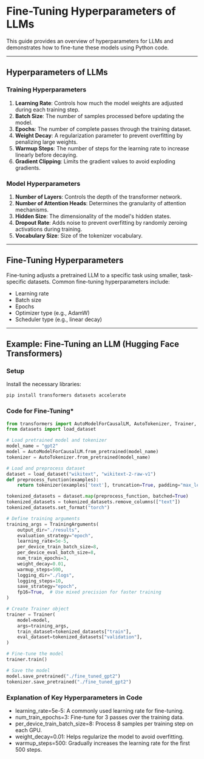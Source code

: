 # Fine-Tuning Hyperparameters of LLMs

This guide provides an overview of hyperparameters for LLMs and demonstrates how to fine-tune these models using Python code.

---

## Hyperparameters of LLMs

### **Training Hyperparameters**
1. **Learning Rate**: Controls how much the model weights are adjusted during each training step.
2. **Batch Size**: The number of samples processed before updating the model.
3. **Epochs**: The number of complete passes through the training dataset.
4. **Weight Decay**: A regularization parameter to prevent overfitting by penalizing large weights.
5. **Warmup Steps**: The number of steps for the learning rate to increase linearly before decaying.
6. **Gradient Clipping**: Limits the gradient values to avoid exploding gradients.

### **Model Hyperparameters**
1. **Number of Layers**: Controls the depth of the transformer network.
2. **Number of Attention Heads**: Determines the granularity of attention mechanisms.
3. **Hidden Size**: The dimensionality of the model's hidden states.
4. **Dropout Rate**: Adds noise to prevent overfitting by randomly zeroing activations during training.
5. **Vocabulary Size**: Size of the tokenizer vocabulary.

---

## Fine-Tuning Hyperparameters

Fine-tuning adjusts a pretrained LLM to a specific task using smaller, task-specific datasets. Common fine-tuning hyperparameters include:
- Learning rate
- Batch size
- Epochs
- Optimizer type (e.g., AdamW)
- Scheduler type (e.g., linear decay)

---

## Example: Fine-Tuning an LLM (Hugging Face Transformers)

### **Setup**
Install the necessary libraries:
```bash
pip install transformers datasets accelerate
```

### **Code for Fine-Tuning***

```python
from transformers import AutoModelForCausalLM, AutoTokenizer, Trainer, TrainingArguments
from datasets import load_dataset

# Load pretrained model and tokenizer
model_name = "gpt2"
model = AutoModelForCausalLM.from_pretrained(model_name)
tokenizer = AutoTokenizer.from_pretrained(model_name)

# Load and preprocess dataset
dataset = load_dataset("wikitext", "wikitext-2-raw-v1")
def preprocess_function(examples):
    return tokenizer(examples['text'], truncation=True, padding="max_length", max_length=128)

tokenized_datasets = dataset.map(preprocess_function, batched=True)
tokenized_datasets = tokenized_datasets.remove_columns(["text"])
tokenized_datasets.set_format("torch")

# Define training arguments
training_args = TrainingArguments(
    output_dir="./results",
    evaluation_strategy="epoch",
    learning_rate=5e-5,
    per_device_train_batch_size=8,
    per_device_eval_batch_size=8,
    num_train_epochs=3,
    weight_decay=0.01,
    warmup_steps=500,
    logging_dir="./logs",
    logging_steps=10,
    save_strategy="epoch",
    fp16=True,  # Use mixed precision for faster training
)

# Create Trainer object
trainer = Trainer(
    model=model,
    args=training_args,
    train_dataset=tokenized_datasets["train"],
    eval_dataset=tokenized_datasets["validation"],
)

# Fine-tune the model
trainer.train()

# Save the model
model.save_pretrained("./fine_tuned_gpt2")
tokenizer.save_pretrained("./fine_tuned_gpt2")
```

### **Explanation of Key Hyperparameters in Code**

* learning_rate=5e-5: A commonly used learning rate for fine-tuning.
* num_train_epochs=3: Fine-tune for 3 passes over the training data.
* per_device_train_batch_size=8: Process 8 samples per training step on each GPU.
* weight_decay=0.01: Helps regularize the model to avoid overfitting.
* warmup_steps=500: Gradually increases the learning rate for the first 500 steps.
